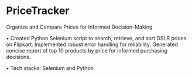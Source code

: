 # PriceTracker
Organize and Compare Prices for Informed Decision-Making


• Created Python Selenium script to search, retrieve, and sort DSLR prices on Flipkart. Implemented robust error handling for reliability. Generated concise report of top 10 products by price for informed purchasing decisions. 

• Tech stacks: Selenium and Python
